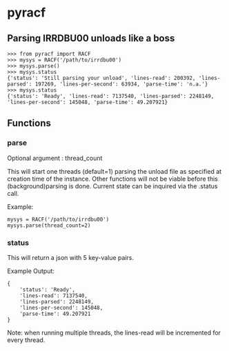 # pyracf

## Parsing IRRDBU00 unloads like a boss

    >>> from pyracf import RACF
    >>> mysys = RACF('/path/to/irrdbu00')
    >>> mysys.parse()
    >>> mysys.status
    {'status': 'Still parsing your unload', 'lines-read': 200392, 'lines-parsed': 197269, 'lines-per-second': 63934, 'parse-time': 'n.a.'}
    >>> mysys.status
    {'status': 'Ready', 'lines-read': 7137540, 'lines-parsed': 2248149, 'lines-per-second': 145048, 'parse-time': 49.207921}
    
## Functions 

### parse

Optional argument : thread_count 

This will start one threads (default=1) parsing the unload file as specified at creation time of the instance. Other functions will not be viable before this (background)parsing is done. Current state can be inquired via the .status call.

Example:

    mysys = RACF('/path/to/irrdbu00')
    mysys.parse(thread_count=2)

### status

This will return a json with 5 key-value pairs.

Example Output:

    {
        'status': 'Ready', 
        'lines-read': 7137540, 
        'lines-parsed': 2248149, 
        'lines-per-second': 145048, 
        'parse-time': 49.207921
    }

Note: when running multiple threads, the lines-read will be incremented for every thread.

